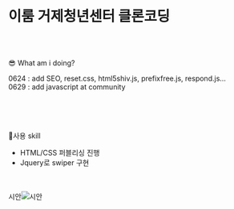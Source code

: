 <h1>이룸 거제청년센터 클론코딩</h1>

<br><br>


😎 What am i doing?

0624 : add SEO, reset.css, html5shiv.js, prefixfree.js, respond.js...
<br>
0629 : add javascript at community

<br><br><br>


💪사용 skill
 - HTML/CSS 퍼블리싱 진행 
 - Jquery로 swiper 구현
<br><br><br>

 시안![시안](https://user-images.githubusercontent.com/83911617/174971060-6198ba19-13b4-4c63-8a01-543a19514cbb.png)

 
